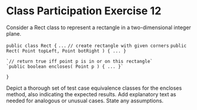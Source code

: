 # Class Participation Exercise 12

Consider a Rect class to represent a rectangle in a two-dimensional integer plane.


`public class Rect {`
    `...`
    `// create rectangle with given corners`
    `public Rect( Point topLeft, Point botRight ) { ... }`

    `// return true iff point p is in or on this rectangle`
    `public boolean encloses( Point p ) { ... }`
`}`


Depict a thorough set of test case equivalence classes for the encloses method, also indicating the expected results. Add explanatory text as needed for analogous or unusual cases. State any assumptions.